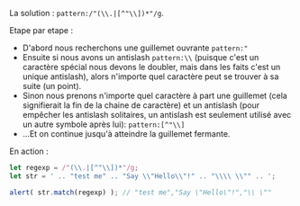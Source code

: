 La solution : `pattern:/"(\\.|[^"\\])*"/g`.

Etape par etape :


- D'abord nous recherchons une guillemet ouvrante `pattern:"`
- Ensuite si nous avons un antislash `pattern:\\` (puisque c'est un caractère spécial nous devons le doubler, mais dans les faits c'est un unique antislash), alors n'importe quel caractère peut se trouver à sa suite (un point).
- Sinon nous prenons n'importe quel caractère à part une guillemet (cela signifierait la fin de la chaine de caractère) et un antislash (pour empêcher les antislash solitaires, un antislash est seulement utilisé avec un autre symbole après lui): `pattern:[^"\\]`
- ...Et on continue jusqu'à atteindre la guillemet fermante.


En action :

```js run
let regexp = /"(\\.|[^"\\])*"/g;
let str = ' .. "test me" .. "Say \\"Hello\\"!" .. "\\\\ \\"" .. ';

alert( str.match(regexp) ); // "test me","Say \"Hello\"!","\\ \""
```
